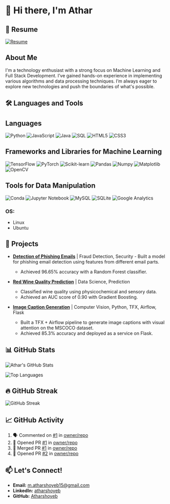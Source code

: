 # 👋 Hi there, I'm  Athar 
## 📄 Resume

[![Resume](https://img.shields.io/badge/Resume-Click%20Here-blue?style=flat-square&logo=google-drive&logoColor=white)](https://drive.google.com/file/d/1C4WNw3hXsC7PE5BzcBq3iWBZQzN1w98P/view?usp=drive_link)


## About Me
I'm a technology enthusiast with a strong focus on Machine Learning and Full Stack Development. I’ve gained hands-on experience in implementing various algorithms and data processing techniques. I’m always eager to explore new technologies and push the boundaries of what's possible.

## 🛠️ Languages and Tools

## Languages
![Python](https://img.shields.io/badge/-Python-3776AB?style=flat&logo=Python&logoColor=white)
![JavaScript](https://img.shields.io/badge/-JavaScript-F7DF1E?style=flat&logo=JavaScript&logoColor=black)
![Java](https://img.shields.io/badge/-Java-007396?style=flat&logo=Java&logoColor=white)
![SQL](https://img.shields.io/badge/-SQL-4479A1?style=flat&logo=MySQL&logoColor=white)
![HTML5](https://img.shields.io/badge/-HTML5-E34F26?style=flat&logo=HTML5&logoColor=white)
![CSS3](https://img.shields.io/badge/-CSS3-1572B6?style=flat&logo=CSS3&logoColor=white)

## Frameworks and Libraries for Machine Learning
![TensorFlow](https://img.shields.io/badge/-TensorFlow-FF6F00?style=flat&logo=TensorFlow&logoColor=white)
![PyTorch](https://img.shields.io/badge/-PyTorch-EE4C2C?style=flat&logo=PyTorch&logoColor=white)
![Scikit-learn](https://img.shields.io/badge/-Scikit--learn-F7931E?style=flat&logo=scikit-learn&logoColor=white)
![Pandas](https://img.shields.io/badge/-Pandas-150458?style=flat&logo=pandas&logoColor=white)
![Numpy](https://img.shields.io/badge/-NumPy-013243?style=flat&logo=NumPy&logoColor=white)
![Matplotlib](https://img.shields.io/badge/-Matplotlib-11557C?style=flat&logo=Matplotlib&logoColor=white)
![OpenCV](https://img.shields.io/badge/-OpenCV-5C3EE8?style=flat&logo=OpenCV&logoColor=white)

## Tools for Data Manipulation
![Conda](https://img.shields.io/badge/-Conda-44A833?style=flat&logo=anaconda&logoColor=white)
![Jupyter Notebook](https://img.shields.io/badge/-Jupyter%20Notebook-F37626?style=flat&logo=Jupyter&logoColor=white)
![MySQL](https://img.shields.io/badge/-MySQL-4479A1?style=flat&logo=MySQL&logoColor=white)
![SQLite](https://img.shields.io/badge/-SQLite-003B57?style=flat&logo=SQLite&logoColor=white)
![Google Analytics](https://img.shields.io/badge/-Google%20Analytics-E37400?style=flat&logo=Google%20Analytics&logoColor=white)

### OS:
- Linux
- Ubuntu

## 🚀 Projects
- **[Detection of Phishing Emails](https://github.com/Atharshoyeb/phishingEmailDetection)** | Fraud Detection, Security  - Built a model for phishing email detection using features from different email parts.
  - Achieved 96.65% accuracy with a Random Forest classifier.

- **[Red Wine Quality Prediction](https://github.com/Atharshoyeb/classificationProjects/blob/main/Red%20Wine%20Quality%20Prediction%20Project.ipynb)** | Data Science, Prediction
  - Classified wine quality using physicochemical and sensory data.
  - Achieved an AUC score of 0.90 with Gradient Boosting.

- **[Image Caption Generation](https://github.com/Atharshoyeb/image-caption-generation)** | Computer Vision, Python, TFX, Airflow, Flask
  - Built a TFX + Airflow pipeline to generate image captions with visual attention on the MSCOCO dataset.
  - Achieved 85.3% accuracy and deployed as a service on Flask.

## 📊 GitHub Stats

![Athar's GitHub Stats](https://github-readme-stats.vercel.app/api?username=Atharshoyeb&show_icons=true&theme=radical)

![Top Languages](https://github-readme-stats.vercel.app/api/top-langs/?username=Atharshoyeb&layout=compact&theme=radical)

## 🔥 GitHub Streak

![GitHub Streak](https://streak-stats.demolab.com/?user=Atharshoyeb&theme=radical)

## 📈 GitHub Activity

<!--START_SECTION:activity-->
1. 🗣 Commented on [#1](https://github.com/owner/repo/issues/1) in [owner/repo](https://github.com/owner/repo)
2. 💪 Opened PR [#1](https://github.com/owner/repo/pull/1) in [owner/repo](https://github.com/owner/repo)
3. 🎉 Merged PR [#1](https://github.com/owner/repo/pull/1) in [owner/repo](https://github.com/owner/repo)
4. 💪 Opened PR [#2](https://github.com/owner/repo/pull/2) in [owner/repo](https://github.com/owner/repo)
<!--END_SECTION:activity-->

## 📫 Let's Connect!
- **Email:** [m.atharshoyeb15@gmail.com](mailto:m.atharshoyeb15@gmail.com)
- **LinkedIn:** [atharshoyeb](https://www.linkedin.com/in/atharshoyeb)
- **GitHub:** [Atharshoyeb](https://github.com/Atharshoyeb)

